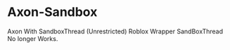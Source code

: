 # Axon-Sandbox

Axon With SandboxThread (Unrestricted) Roblox Wrapper
SandBoxThread No longer Works.


